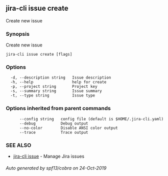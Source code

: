## jira-cli issue create

Create new issue

### Synopsis

Create new issue

```
jira-cli issue create [flags]
```

### Options

```
  -d, --description string   Issue description
  -h, --help                 help for create
  -p, --project string       Project key
  -s, --summary string       Issue summary
  -t, --type string          Issue type
```

### Options inherited from parent commands

```
      --config string   config file (default is $HOME/.jira-cli.yaml)
      --debug           Debug output
      --no-color        Disable ANSI color output
      --trace           Trace output
```

### SEE ALSO

* [jira-cli issue](jira-cli_issue.md)	 - Manage Jira issues

###### Auto generated by spf13/cobra on 24-Oct-2019
